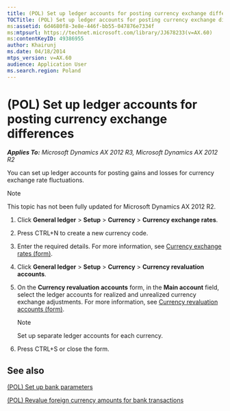 ```yaml
---
title: (POL) Set up ledger accounts for posting currency exchange differences
TOCTitle: (POL) Set up ledger accounts for posting currency exchange differences
ms:assetid: 6d4680f8-3e8e-446f-bb55-047876e7334f
ms:mtpsurl: https://technet.microsoft.com/library/JJ678233(v=AX.60)
ms:contentKeyID: 49386955
author: Khairunj
ms.date: 04/18/2014
mtps_version: v=AX.60
audience: Application User
ms.search.region: Poland
---
```


# (POL) Set up ledger accounts for posting currency exchange differences 


_**Applies To:** Microsoft Dynamics AX 2012 R3, Microsoft Dynamics AX 2012 R2_

You can set up ledger accounts for posting gains and losses for currency exchange rate fluctuations.


> [!NOTE]
> <P>This topic has not been fully updated for Microsoft Dynamics AX 2012 R2.</P>



1.  Click **General ledger** \> **Setup** \> **Currency** \> **Currency exchange rates**.

2.  Press CTRL+N to create a new currency code.

3.  Enter the required details. For more information, see [Currency exchange rates (form)](https://technet.microsoft.com/library/hh209477\(v=ax.60\)).

4.  Click **General ledger** \> **Setup** \> **Currency** \> **Currency revaluation accounts**.

5.  On the **Currency revaluation accounts** form, in the **Main account** field, select the ledger accounts for realized and unrealized currency exchange adjustments. For more information, see [Currency revaluation accounts (form)](https://technet.microsoft.com/library/hh227652\(v=ax.60\)).
    

    > [!NOTE]
    > <P>Set up separate ledger accounts for each currency.</P>



6.  Press CTRL+S or close the form.

## See also

[(POL) Set up bank parameters](pol-set-up-bank-parameters.md)

[(POL) Revalue foreign currency amounts for bank transactions](pol-revalue-foreign-currency-amounts-for-bank-transactions.md)

  


